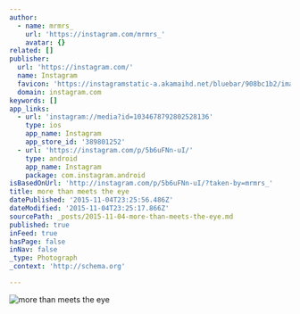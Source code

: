 ```yaml
---
author:
  - name: mrmrs_
    url: 'https://instagram.com/mrmrs_'
    avatar: {}
related: []
publisher:
  url: 'https://instagram.com/'
  name: Instagram
  favicon: 'https://instagramstatic-a.akamaihd.net/bluebar/908bc1b2/images/ico/favicon.ico'
  domain: instagram.com
keywords: []
app_links:
  - url: 'instagram://media?id=1034678792802528136'
    type: ios
    app_name: Instagram
    app_store_id: '389801252'
  - url: 'https://instagram.com/p/5b6uFNn-uI/'
    type: android
    app_name: Instagram
    package: com.instagram.android
isBasedOnUrl: 'http://instagram.com/p/5b6uFNn-uI/?taken-by=mrmrs_'
title: more than meets the eye
datePublished: '2015-11-04T23:25:56.486Z'
dateModified: '2015-11-04T23:25:17.866Z'
sourcePath: _posts/2015-11-04-more-than-meets-the-eye.md
published: true
inFeed: true
hasPage: false
inNav: false
_type: Photograph
_context: 'http://schema.org'

---
```

![more than meets the eye](https://scontent.cdninstagram.com/hphotos-xfa1/t51.2885-15/e15/11355717_881342285274668_1040958074_n.jpg)